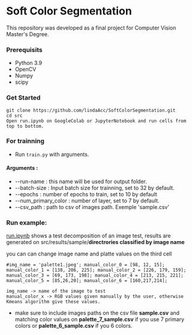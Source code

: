 # Soft Color Segmentation

This repository was developed as a final project for Computer Vision Master's Degree. 

### Prerequisits
* Python 3.9
* OpenCV
* Numpy
* scipy

### Get Started 
``` 
git clone https://github.com/lindaAcc/SoftColorSegmentation.git 
cd src
Open run.ipynb on GoogleColab or JupyterNotebook and run cells from top to bottom. 
```

### For trainning 
- Run ```train.py``` with arguments.
#### Arguments : 
- --run-name : this name will be used for output folder. 
- --batch-size : Input batch size for trainning, set to 32 by default.
- --epochs : number of epochs to train, set to 10 by default
- --num_primary_color : number of layer, set to 7 by default. 
- --csv_path : path to csv of images path. Exemple 'sample.csv' 


### Run example: 
[run.ipynb](src/run.ipynb) shows a test decomposition of an image test, results are generated on src/results/sample/**directrories classified by image name** 

you can can change image name and platte values on the third cell 

```
#img_name = 'palette1.jpeg'; manual_color_0 = [98, 12, 15]; manual_color_1 = [138, 206, 225]; manual_color_2 = [226, 179, 159]; manual_color_3 = [69, 173, 198]; manual_color_4 = [213, 215, 221]; manual_color_5 = [85,26,20]; manual_color_6 = [160,217,214]; 
```

```
img_name -> name of the image to test
manual_color_x -> RGB values given manually by the user, otherwise Kmeans algorithm give these values. 
```

- make sure to include images paths on the csv file **sample.csv** and matching color values on **palette_7_sample.csv** if you use 7 primary colors or **palette_6_sample.csv** if you 6 colors. 












